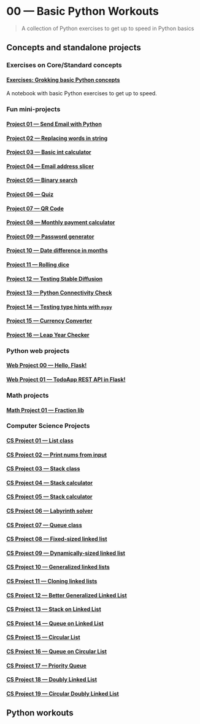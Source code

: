# 00 &mdash; Basic Python Workouts
> A collection of Python exercises to get up to speed in Python basics

## Concepts and standalone projects

### Exercises on Core/Standard concepts

#### [Exercises: Grokking basic Python concepts](./e01-exercises/01-first-steps-into-python.ipynb)
A notebook with basic Python exercises to get up to speed.

### Fun mini-projects

#### [Project 01 &mdash; Send Email with Python](./e01-exercises/p01_send_email.py)

#### [Project 02 &mdash; Replacing words in string](./e01-exercises/p02_word_replace.py)

#### [Project 03 &mdash; Basic int calculator](./e01-exercises/p03_int_calculator.py)

#### [Project 04 &mdash; Email address slicer](./e01-exercises/p04_email_address_slicer.py)

#### [Project 05 &mdash; Binary search](./e01-exercises/p05_bin_search.py)

#### [Project 06 &mdash; Quiz](./e01-exercises/p06_quiz.py)

#### [Project 07 &mdash; QR Code](./e01-exercises/p07_qrcode.py)

#### [Project 08 &mdash; Monthly payment calculator](./e01-exercises/p07_qrcode.py)

#### [Project 09 &mdash; Password generator](./e01-exercises/p09_password_generator.py)

#### [Project 10 &mdash; Date difference in months](./e01-exercises/p10_date_diff_months.py)

#### [Project 11 &mdash; Rolling dice](./e01-exercises/p11_rolling_dice.py)

#### [Project 12 &mdash; Testing Stable Diffusion](./e01-exercises/p12_hello_stable_diffusion%20copy.py)

#### [Project 13 &mdash; Python Connectivity Check](./e01-exercises/p13_site_connectivity_checker.py)

#### [Project 14 &mdash; Testing type hints with `mypy`](./e01-exercises/p14_mypy_linting.py)

#### [Project 15 &mdash; Currency Converter](./e01-exercises/p15_currency_converter.py)

#### [Project 16 &mdash; Leap Year Checker](./e01-exercises/p15_currency_converter.py)


### Python web projects

#### [Web Project 00 &mdash; Hello, Flask!](./e01-exercises/w00_flask_hello/README.md)

#### [Web Project 01 &mdash; TodoApp REST API in Flask!](./e01-exercises/w01_flask_todo_rest_api/README.md)

### Math projects

#### [Math Project 01 &mdash; Fraction lib](./e01-exercises/m01_fraction_lib/README.md)


### Computer Science Projects

#### [CS Project 01 &mdash; List class](./e01-exercises/cs01_list.py)

#### [CS Project 02 &mdash; Print nums from input](./e01-exercises/cs02_print_nums.py)

#### [CS Project 03 &mdash; Stack class](./e01-exercises/cs03_stack.py)

#### [CS Project 04 &mdash; Stack calculator](./e01-exercises/cs04_stack_calc.py)

#### [CS Project 05 &mdash; Stack calculator](./e01-exercises/cs05_dec_to_bin.py)

#### [CS Project 06 &mdash; Labyrinth solver](./e01-exercises/cs06_labyrinth_solver.py)

#### [CS Project 07 &mdash; Queue class](./e01-exercises/cs07_queue.py)

#### [CS Project 08 &mdash; Fixed-sized linked list](./e01-exercises/cs08_array_backed_linked_list.py)

#### [CS Project 09 &mdash; Dynamically-sized linked list](./e01-exercises/cs09_heap_backed_linked_list.py)

#### [CS Project 10 &mdash; Generalized linked lists](./e01-exercises/cs10_generalized_linked_list.py)

#### [CS Project 11 &mdash; Cloning linked lists](./e01-exercises/cs11_cloning_linked_lists.py)

#### [CS Project 12 &mdash; Better Generalized Linked List](./e01-exercises/cs12_better_generalized_linked_list.py)

#### [CS Project 13 &mdash; Stack on Linked List](./e01-exercises/cs13_stack_on_linked_list.py)

#### [CS Project 14 &mdash; Queue on Linked List](./e01-exercises/cs14_queue_on_linked_list.py)

#### [CS Project 15 &mdash; Circular List](./e01-exercises/cs15_circular_list.py)

#### [CS Project 16 &mdash; Queue on Circular List](./e01-exercises/cs16_queue_on_circular_list.py)

#### [CS Project 17 &mdash; Priority Queue](./e01-exercises/cs17_priority_queue.py)

#### [CS Project 18 &mdash; Doubly Linked List](./e01-exercises/cs18_doubly_linked_list.py)

#### [CS Project 19 &mdash; Circular Doubly Linked List](./e01-exercises/cs18_circular_doubly_linked_list.py)

## Python workouts




